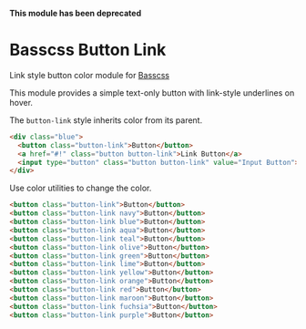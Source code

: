 **This module has been deprecated**

# Basscss Button Link

Link style button color module for [Basscss](http://basscss.com)

This module provides a simple text-only button with link-style underlines on hover.

The `button-link` style inherits color from its parent.

```html
<div class="blue">
  <button class="button-link">Button</button>
  <a href="#!" class="button button-link">Link Button</a>
  <input type="button" class="button button-link" value="Input Button">
</div>
```

Use color utilities to change the color.

```html
<button class="button-link">Button</button>
<button class="button-link navy">Button</button>
<button class="button-link blue">Button</button>
<button class="button-link aqua">Button</button>
<button class="button-link teal">Button</button>
<button class="button-link olive">Button</button>
<button class="button-link green">Button</button>
<button class="button-link lime">Button</button>
<button class="button-link yellow">Button</button>
<button class="button-link orange">Button</button>
<button class="button-link red">Button</button>
<button class="button-link maroon">Button</button>
<button class="button-link fuchsia">Button</button>
<button class="button-link purple">Button</button>
```
